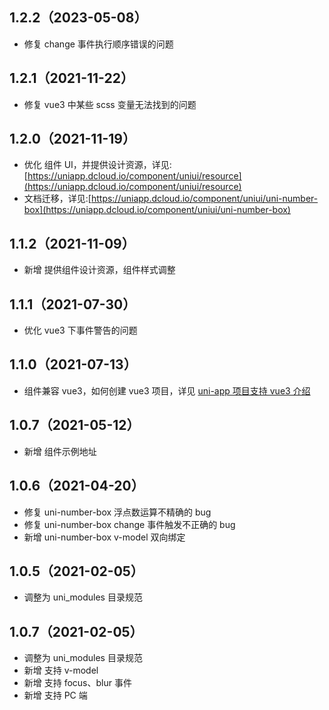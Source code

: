 ## 1.2.2（2023-05-08）

- 修复 change 事件执行顺序错误的问题

## 1.2.1（2021-11-22）

- 修复 vue3 中某些 scss 变量无法找到的问题

## 1.2.0（2021-11-19）

- 优化 组件 UI，并提供设计资源，详见:[https://uniapp.dcloud.io/component/uniui/resource](https://uniapp.dcloud.io/component/uniui/resource)
- 文档迁移，详见:[https://uniapp.dcloud.io/component/uniui/uni-number-box](https://uniapp.dcloud.io/component/uniui/uni-number-box)

## 1.1.2（2021-11-09）

- 新增 提供组件设计资源，组件样式调整

## 1.1.1（2021-07-30）

- 优化 vue3 下事件警告的问题

## 1.1.0（2021-07-13）

- 组件兼容 vue3，如何创建 vue3 项目，详见 [uni-app 项目支持 vue3 介绍](https://ask.dcloud.net.cn/article/37834)

## 1.0.7（2021-05-12）

- 新增 组件示例地址

## 1.0.6（2021-04-20）

- 修复 uni-number-box 浮点数运算不精确的 bug
- 修复 uni-number-box change 事件触发不正确的 bug
- 新增 uni-number-box v-model 双向绑定

## 1.0.5（2021-02-05）

- 调整为 uni_modules 目录规范

## 1.0.7（2021-02-05）

- 调整为 uni_modules 目录规范
- 新增 支持 v-model
- 新增 支持 focus、blur 事件
- 新增 支持 PC 端
